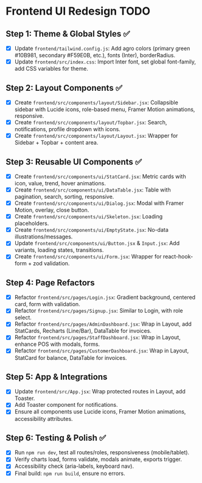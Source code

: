 # Frontend UI Redesign TODO

## Step 1: Theme & Global Styles ✅
- [x] Update `frontend/tailwind.config.js`: Add agro colors (primary green #10B981, secondary #F59E0B, etc.), fonts (Inter), borderRadius.
- [x] Update `frontend/src/index.css`: Import Inter font, set global font-family, add CSS variables for theme.

## Step 2: Layout Components ✅
- [x] Create `frontend/src/components/layout/Sidebar.jsx`: Collapsible sidebar with Lucide icons, role-based menu, Framer Motion animations, responsive.
- [x] Create `frontend/src/components/layout/Topbar.jsx`: Search, notifications, profile dropdown with icons.
- [x] Create `frontend/src/components/layout/Layout.jsx`: Wrapper for Sidebar + Topbar + content area.

## Step 3: Reusable UI Components ✅
- [x] Create `frontend/src/components/ui/StatCard.jsx`: Metric cards with icon, value, trend, hover animations.
- [x] Create `frontend/src/components/ui/DataTable.jsx`: Table with pagination, search, sorting, responsive.
- [x] Create `frontend/src/components/ui/Dialog.jsx`: Modal with Framer Motion, overlay, close button.
- [x] Create `frontend/src/components/ui/Skeleton.jsx`: Loading placeholders.
- [x] Create `frontend/src/components/ui/EmptyState.jsx`: No-data illustrations/messages.
- [x] Update `frontend/src/components/ui/Button.jsx` & `Input.jsx`: Add variants, loading states, transitions.
- [x] Create `frontend/src/components/ui/Form.jsx`: Wrapper for react-hook-form + zod validation.

## Step 4: Page Refactors
- [x] Refactor `frontend/src/pages/Login.jsx`: Gradient background, centered card, form with validation.
- [x] Refactor `frontend/src/pages/Signup.jsx`: Similar to Login, with role select.
- [x] Refactor `frontend/src/pages/AdminDashboard.jsx`: Wrap in Layout, add StatCards, Recharts (Line/Bar), DataTable for invoices.
- [x] Refactor `frontend/src/pages/StaffDashboard.jsx`: Wrap in Layout, enhance POS with modals, forms.
- [x] Refactor `frontend/src/pages/CustomerDashboard.jsx`: Wrap in Layout, StatCard for balance, DataTable for invoices.

## Step 5: App & Integrations
- [x] Update `frontend/src/App.jsx`: Wrap protected routes in Layout, add Toaster.
- [x] Add Toaster component for notifications.
- [x] Ensure all components use Lucide icons, Framer Motion animations, accessibility attributes.

## Step 6: Testing & Polish ✅
- [x] Run `npm run dev`, test all routes/roles, responsiveness (mobile/tablet).
- [x] Verify charts load, forms validate, modals animate, exports trigger.
- [x] Accessibility check (aria-labels, keyboard nav).
- [x] Final build: `npm run build`, ensure no errors.
